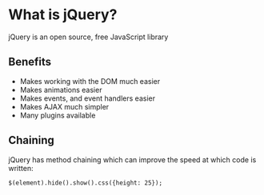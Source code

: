 # What is jQuery?

jQuery is an open source, free JavaScript library 

## Benefits 

- Makes working with the DOM much easier 
- Makes animations easier
- Makes events, and event handlers easier 
- Makes AJAX much simpler 
- Many plugins available

## Chaining

jQuery has method chaining which can improve the speed at which code is written: 

```
$(element).hide().show().css({height: 25});
```

